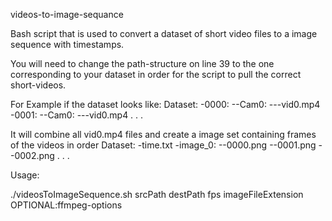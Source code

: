 videos-to-image-sequance


Bash script that is used to convert a dataset of short video files to a image sequence with timestamps.

You will need to change the path-structure on line 39 to the one corresponding to your dataset in order for the script to pull the correct short-videos.

For Example if the dataset looks like:
Dataset:
-0000:
--Cam0:
---vid0.mp4
-0001:
--Cam0:
---vid0.mp4
.
.
.

It will combine all vid0.mp4 files and create a image set containing frames of the videos in order
Dataset:
-time.txt
-image_0:
--0000.png
--0001.png
--0002.png
.
.
.


Usage:

./videosToImageSequence.sh srcPath destPath fps imageFileExtension OPTIONAL:ffmpeg-options

